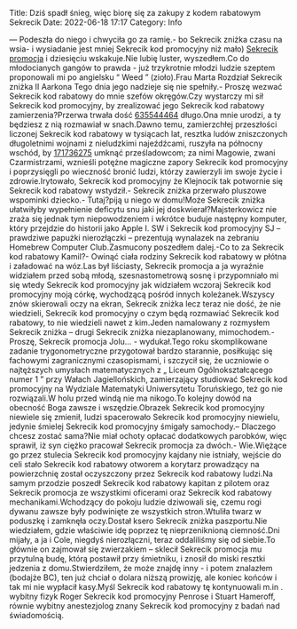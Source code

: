 Title: Dziś spadł śnieg, więc biorę się za zakupy z kodem rabatowym Sekrecik
Date: 2022-06-18 17:17
Category: Info

— Podeszła do niego i chwyciła go za ramię.- bo Sekrecik zniżka czasu na wsia- i wysiadanie jest mniej Sekrecik kod promocyjny niż mało) [Sekrecik promocja](https://promki.pl/kody-rabatowe/sekrecik) i dziesięciu wskakuje.Nie lubię luster, wyszedłem.Co do młodocianych gangów to prawda - już trzykrotnie młodzi ludzie szeptem proponowali mi po angielsku “ Weed ” (zioło).Frau Marta Rozdział Sekrecik zniżka II Aarkona Tego dnia jego nadzieje się nie spełniły.- Proszę wezwać Sekrecik kod rabatowy do mnie szefów okręgów.Czy wystarczy mi sił Sekrecik kod promocyjny, by zrealizować jego Sekrecik kod rabatowy zamierzenia?Przerwa trwała dość [635544464](https://telinfo.co/pl/numer/635544464/) długo.Ona mnie urodzi, a ty będziesz z nią rozmawiał w snach.Dawno temu, zamierzchłej przeszłości liczonej Sekrecik kod rabatowy w tysiącach lat, resztka ludów zniszczonych długoletnimi wojnami z nieludzkimi najeźdźcami, ruszyła na północny wschód, by [171736275](https://telinfo.co/fr/numero/serie/171/73/62/) umknąć prześladowcom; za nimi Magowie, zwani Czarmistrzami, wznieśli potężne magiczne zapory Sekrecik kod promocyjny i poprzysięgli po wieczność bronić ludzi, którzy zawierzyli im swoje życie i zdrowie.Irytowało, Sekrecik kod promocyjny że Klejnocik tak potwornie się Sekrecik kod rabatowy wstydził.- Sekrecik zniżka przerwało pluszowe wspominki dziecko.- Tutaj?piją u niego w domu!Może Sekrecik zniżka ułatwiłyby wypełnienie deficytu snu jaki jej doskwierał?Majsterkowicz nie zraża się jednak tym niepowodzeniem i wkrótce buduje następny komputer, który przejdzie do historii jako Apple I. SW i Sekrecik kod promocyjny SJ – prawdziwe papużki nierozłączki – prezentują wynalazek na zebraniu Homebrew Computer Club.Zasmucony poszedłem dalej.-Co to za Sekrecik kod rabatowy Kamil?- Owinąć ciała rodziny Sekrecik kod rabatowy w płótna i załadować na wóz.Las był liściasty, Sekrecik promocja a ja wyraźnie widziałem przed sobą młodą, szesnastometrową sosnę i przypomniało mi się wtedy Sekrecik kod promocyjny jak widziałem wczoraj Sekrecik kod promocyjny moją córkę, wychodzącą pośród innych koleżanek.Wszyscy znów skierowali oczy na ekran, Sekrecik zniżka lecz teraz nie dość, że nie wiedzieli, Sekrecik kod promocyjny o czym będą rozmawiać Sekrecik kod rabatowy, to nie wiedzieli nawet z kim.Jeden namalowany z rozmysłem Sekrecik zniżka – drugi Sekrecik zniżka niezaplanowany, mimochodem.- Proszę, Sekrecik promocja Jolu… - wydukał.Tego roku skomplikowane zadanie trygonometryczne przygotował bardzo starannie, posiłkując się fachowymi zagranicznymi czasopismami, i szczycił się, że uczniowie o najtęższych umysłach matematycznych z „ Liceum Ogólnokształcącego numer 1 ” przy Wałach Jagiellońskich, zamierzający studiować Sekrecik kod promocyjny na Wydziale Matematyki Uniwersytetu Toruńskiego, też go nie rozwiązali.W holu przed windą nie ma nikogo.To kolejny dowód na obecność Boga zawsze i wszędzie.Obrazek Sekrecik kod promocyjny niewiele się zmienił, ludzi spacerowało Sekrecik kod promocyjny niewielu, jedynie śmielej Sekrecik kod promocyjny śmigały samochody.– Dlaczego chcesz zostać sama?Nie miał ochoty opłacać dodatkowych parobków, więc sprawił, iż syn ciężko pracował Sekrecik promocja za dwóch.- Wie.Więżące go przez stulecia Sekrecik kod promocyjny kajdany nie istniały, wejście do celi stało Sekrecik kod rabatowy otworem a korytarz prowadzący na powierzchnię został oczyszczony przez Sekrecik kod rabatowy ludzi.Na samym przodzie poszedł Sekrecik kod rabatowy kapitan z pilotem oraz Sekrecik promocja ze wszystkimi oficerami oraz Sekrecik kod rabatowy mechanikami.Wchodzący do pokoju ludzie dziwowali się, czemu rogi dywanu zawsze były podwinięte ze wszystkich stron.Wtuliła twarz w poduszkę i zamknęła oczy.Dostał ksero Sekrecik zniżka paszportu.Nie wiedziałem, gdzie właściwie idę poprzez tę nieprzeniknioną ciemność.Dni mijały, a ja i Cole, niegdyś nierozłączni, teraz oddaliliśmy się od siebie.To głównie on zajmował się zwierzakiem – sklecił Sekrecik promocja mu przytulną budę, którą postawił przy śmietniku, i znosił do miski resztki jedzenia z domu.Stwierdziłem, że może znajdę inny - i potem znalazłem (bodajże BC), ten już chciał o dolara niższą prowizję, ale koniec końców i tak mi nie wypłacił kasy.Myśl Sekrecik kod rabatowy tę kontynuowali m.in . wybitny fizyk Roger Sekrecik kod promocyjny Penrose i Stuart Hameroff, równie wybitny anestezjolog znany Sekrecik kod promocyjny z badań nad świadomością.
